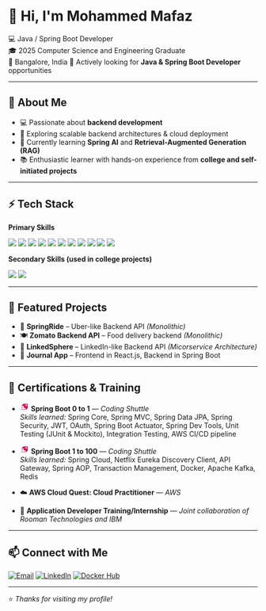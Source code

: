# 👋 Hi, I'm Mohammed Mafaz
 
💻 Java / Spring Boot Developer  
🎓 2025 Computer Science and Engineering Graduate   
📍 Bangalore, India 
🚀 Actively looking for **Java & Spring Boot Developer** opportunities  

---

## 🧠 About Me

- 💻 Passionate about **backend development**
- 🌱 Exploring scalable backend architectures & cloud deployment
- 🤖 Currently learning **Spring AI** and **Retrieval-Augmented Generation (RAG)**
- 📚 Enthusiastic learner with hands-on experience from **college and self-initiated projects**

---

## ⚡ Tech Stack

**Primary Skills**  
<p>
  <img src="https://img.shields.io/badge/Java-orange?logo=java&logoColor=white" />
  <img src="https://img.shields.io/badge/Spring%20Boot-brightgreen?logo=springboot&logoColor=white" />
  <img src="https://img.shields.io/badge/JavaScript-yellow?logo=javascript&logoColor=black" />
  <img src="https://img.shields.io/badge/HTML5-orange?logo=html5&logoColor=white" />
  <img src="https://img.shields.io/badge/CSS3-blue?logo=css3&logoColor=white" />
  <img src="https://img.shields.io/badge/Python-blue?logo=python&logoColor=white" />
  <img src="https://img.shields.io/badge/Docker-2496ED?logo=docker&logoColor=white" />
  <img src="https://img.shields.io/badge/MySQL-4479A1?logo=mysql&logoColor=white" />
  <img src="https://img.shields.io/badge/PostgreSQL-336791?logo=postgresql&logoColor=white" />
  <img src="https://img.shields.io/badge/MongoDB-47A248?logo=mongodb&logoColor=white" />
  <img src="https://img.shields.io/badge/AWS-232F3E?logo=amazonaws&logoColor=white" />
</p>

**Secondary Skills (used in college projects)**  
<p>
  <img src="https://img.shields.io/badge/Django-092E20?logo=django&logoColor=white" />
  <img src="https://img.shields.io/badge/React-61DAFB?logo=react&logoColor=black" />
</p>

---

## 📂 Featured Projects

- 🚖 **SpringRide** – Uber-like Backend API *(Monolithic)*  
- 🍽️ **Zomato Backend API** – Food delivery backend *(Monolithic)*  
- 💼 **LinkedSphere** – LinkedIn-like Backend API  *(Micorservice Architecture)*
- 📓 **Journal App** – Frontend in React.js, Backend in Spring Boot

---

## 📜 Certifications & Training

- <img src="assets/codingshuttle.svg" height="18" />  **Spring Boot 0 to 1** — *Coding Shuttle*  
  *Skills learned:* Spring Core, Spring MVC, Spring Data JPA, Spring Security, JWT, OAuth, Spring Boot Actuator, Spring Dev Tools, Unit Testing (JUnit & Mockito), Integration Testing, AWS CI/CD pipeline

- <img src="assets/codingshuttle.svg" height="18" />  **Spring Boot 1 to 100** — *Coding Shuttle*  
  *Skills learned:* Spring Cloud, Netflix Eureka Discovery Client, API Gateway, Spring AOP, Transaction Management, Docker, Apache Kafka, Redis

- ☁️ **AWS Cloud Quest: Cloud Practitioner** — *AWS*  

- 💼 **Application Developer Training/Internship** — *Joint collaboration of Rooman Technologies and IBM*

---

## 📫 Connect with Me

[![Email](https://img.shields.io/badge/Email-D14836?logo=gmail&logoColor=white)](mailto:mohammedmafaz207@gmail.com)
[![LinkedIn](https://img.shields.io/badge/LinkedIn-0A66C2?logo=linkedin&logoColor=white)](https://linkedin.com/in/mohammed-mafaz-in)
[![Docker Hub](https://img.shields.io/badge/Docker%20Hub-2496ED?logo=docker&logoColor=white)](https://hub.docker.com/u/mohammedmafaz)

---

⭐️ *Thanks for visiting my profile!*
